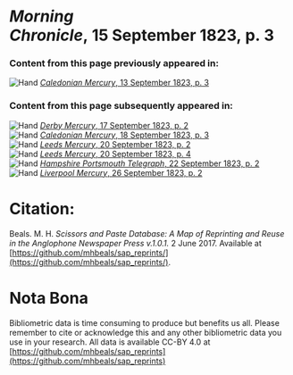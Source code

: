 # *Morning Chronicle*, 15 September 1823, p. 3  
  
### Content from this page previously appeared in:  
![Hand](http://scissorsandpaste.net/wp-content/uploads/2017/06/smallhandpointer.png) [*Caledonian Mercury*, 13 September 1823, p. 3](https://mhbeals.github.io/sap_html/Caledonian-Mercury/Caledonian-Mercury-13-September-1823-p-3)  
  
### Content from this page subsequently appeared in:  
![Hand](http://scissorsandpaste.net/wp-content/uploads/2017/06/smallhandpointer.png) [*Derby Mercury*, 17 September 1823, p. 2](https://mhbeals.github.io/sap_html/Derby-Mercury/Derby-Mercury-17-September-1823-p-2)  
![Hand](http://scissorsandpaste.net/wp-content/uploads/2017/06/smallhandpointer.png) [*Caledonian Mercury*, 18 September 1823, p. 3](https://mhbeals.github.io/sap_html/Caledonian-Mercury/Caledonian-Mercury-18-September-1823-p-3)  
![Hand](http://scissorsandpaste.net/wp-content/uploads/2017/06/smallhandpointer.png) [*Leeds Mercury*, 20 September 1823, p. 2](https://mhbeals.github.io/sap_html/Leeds-Mercury/Leeds-Mercury-20-September-1823-p-2)  
![Hand](http://scissorsandpaste.net/wp-content/uploads/2017/06/smallhandpointer.png) [*Leeds Mercury*, 20 September 1823, p. 4](https://mhbeals.github.io/sap_html/Leeds-Mercury/Leeds-Mercury-20-September-1823-p-4)  
![Hand](http://scissorsandpaste.net/wp-content/uploads/2017/06/smallhandpointer.png) [*Hampshire Portsmouth Telegraph*, 22 September 1823, p. 2](https://mhbeals.github.io/sap_html/Hampshire-Portsmouth-Telegraph/Hampshire-Portsmouth-Telegraph-22-September-1823-p-2)  
![Hand](http://scissorsandpaste.net/wp-content/uploads/2017/06/smallhandpointer.png) [*Liverpool Mercury*, 26 September 1823, p. 2](https://mhbeals.github.io/sap_html/Liverpool-Mercury/Liverpool-Mercury-26-September-1823-p-2)  


# Citation: 

Beals. M. H. *Scissors and Paste Database: A Map of Reprinting and Reuse in the Anglophone Newspaper Press v.1.0.1.* 2 June 2017. Available at [https://github.com/mhbeals/sap_reprints/](https://github.com/mhbeals/sap_reprints/). 

# Nota Bona

Bibliometric data is time consuming to produce but benefits us all. Please remember to cite or acknowledge this and any other bibliometric data you use in your research. All data is available CC-BY 4.0 at [https://github.com/mhbeals/sap_reprints](https://github.com/mhbeals/sap_reprints)